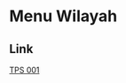 # Menu Wilayah

## Link

[TPS 001](https://github.com/gigit-pemilu/pemilu-2024-96-papua-barat-daya/tree/main/pilpres/hitung-suara/sub/96-papua-barat-daya/sub/01-sorong/sub/55-sayosa-timur/sub/2004-klawon-kec-sayosa-timur/sub/001-tps)

